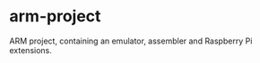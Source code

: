 arm-project
===========

ARM project, containing an emulator, assembler and Raspberry Pi extensions.
